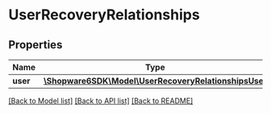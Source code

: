 # UserRecoveryRelationships

## Properties
Name | Type | Description | Notes
------------ | ------------- | ------------- | -------------
**user** | [**\Shopware6SDK\Model\UserRecoveryRelationshipsUser**](UserRecoveryRelationshipsUser.md) |  | [optional] 

[[Back to Model list]](../../README.md#documentation-for-models) [[Back to API list]](../../README.md#documentation-for-api-endpoints) [[Back to README]](../../README.md)

